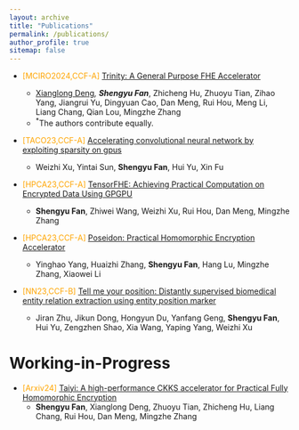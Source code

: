 ```yaml
---
layout: archive
title: "Publications"
permalink: /publications/
author_profile: true
sitemap: false
---
```

- <span style="color:orange">[MCIRO2024,CCF-A] </span>
[Trinity: A General Purpose FHE Accelerator](TBD) 
  - [Xianglong Deng](https://xldeng-chn.github.io/)<sup>*</sup>, **Shengyu Fan**<sup>*</sup>, Zhicheng Hu,
Zhuoyu Tian, 
Zihao Yang, 
Jiangrui Yu, 
Dingyuan Cao, 
Dan Meng, 
Rui Hou, 
Meng Li, 
Liang Chang,
Qian Lou, 
Mingzhe Zhang
  - <sup>*</sup>The authors contribute equally.


- <span style="color:orange">[TACO23,CCF-A] </span>
[Accelerating convolutional neural network by exploiting sparsity on gpus](https://dl.acm.org/doi/full/10.1145/3600092) 
  - Weizhi Xu, Yintai Sun, **Shengyu Fan**, Hui Yu, Xin Fu
  
- <span style="color:orange">[HPCA23,CCF-A] </span>
[TensorFHE: Achieving Practical Computation on Encrypted Data Using GPGPU](https://ieeexplore.ieee.org/abstract/document/10071017/)
  - **Shengyu Fan**, Zhiwei Wang, Weizhi Xu, Rui Hou, Dan Meng, Mingzhe Zhang
- <span style="color:orange">[HPCA23,CCF-A] </span>
[Poseidon: Practical Homomorphic Encryption Accelerator](https://ieeexplore.ieee.org/abstract/document/10070984/)
  - Yinghao Yang, Huaizhi Zhang, **Shengyu Fan**, Hang Lu, Mingzhe Zhang, Xiaowei Li
- <span style="color:orange">[NN23,CCF-B] </span>
[Tell me your position: Distantly supervised biomedical entity relation extraction using entity position marker](https://www.sciencedirect.com/science/article/abs/pii/S0020025522006831)
  - Jiran Zhu, Jikun Dong, Hongyun Du, Yanfang Geng, **Shengyu Fan**, Hui Yu, Zengzhen Shao, Xia Wang, Yaping Yang, Weizhi Xu
  
<!-- - <span style="color:orange">[INS22] </span>
[Multi-attention deep neural network fusing character and word embedding for clinical and biomedical concept extraction](https://www.sciencedirect.com/science/article/abs/pii/S0020025522006831)
  - **Shengyu Fan**, Hui Yu, Xiaoya Cai, Yanfang Geng, Guangzhen Li, Weizhi Xu, Xia Wang, Yaping Yang -->


# Working-in-Progress
- <span style="color:orange">[Arxiv24] </span>
[Taiyi: A high-performance CKKS accelerator for Practical Fully Homomorphic Encryption](https://arxiv.org/abs/2403.10188) 
  - **Shengyu Fan**, Xianglong Deng, Zhuoyu Tian, Zhicheng Hu, Liang Chang, Rui Hou, Dan Meng, Mingzhe Zhang